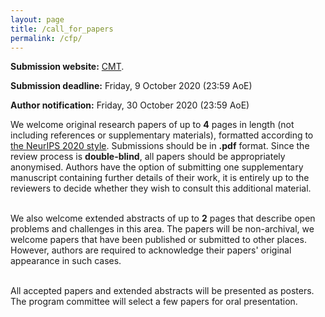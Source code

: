```yaml
---
layout: page
title: /call_for_papers
permalink: /cfp/
---
```


**Submission website:** [CMT](https://cmt3.research.microsoft.com/WORDPLAY2020/).

**Submission deadline:** Friday, 9 October 2020 (23:59 AoE)

**Author notification:** Friday, 30 October 2020 (23:59 AoE)

We welcome original research papers of up to **4** pages in length (not including references or supplementary materials), formatted according to [the NeurIPS 2020 style](https://nips.cc/Conferences/2020/PaperInformation/StyleFiles). Submissions should be in **.pdf** format. Since the review process is **double-blind**, all papers should be appropriately anonymised.
Authors have the option of submitting one supplementary manuscript containing further details of their work, it is entirely up to the reviewers to decide whether they wish to consult this additional material. <br/><br/>

We also welcome extended abstracts of up to **2** pages that describe open problems and challenges in this area.
The papers will be non-archival, we welcome papers that have been published or submitted to other places.
However, authors are required to acknowledge their papers' original appearance in such cases. <br/><br/>

All accepted papers and extended abstracts will be presented as posters.
The program committee will select a few papers for oral presentation.
